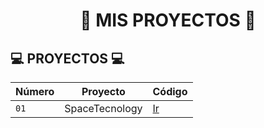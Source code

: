 <div align="center">

# 🔰 MIS PROYECTOS 🔰

</div>

## 💻 PROYECTOS 💻

| Número | Proyecto | Código |
| --- | --- | --- |
| `01` | SpaceTecnology | [Ir](projects/SpaceTecnology/) |